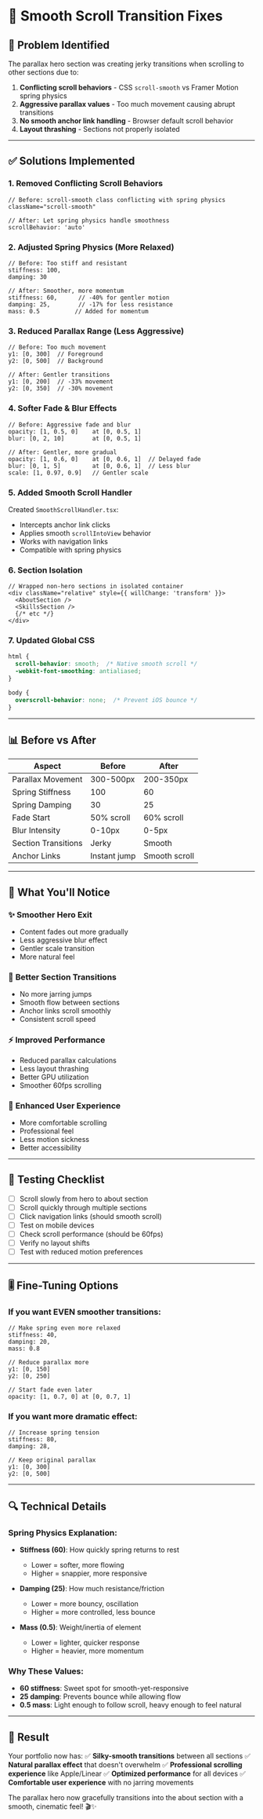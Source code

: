 # 🔧 Smooth Scroll Transition Fixes

## 🎯 Problem Identified

The parallax hero section was creating jerky transitions when scrolling to other sections due to:
1. **Conflicting scroll behaviors** - CSS `scroll-smooth` vs Framer Motion spring physics
2. **Aggressive parallax values** - Too much movement causing abrupt transitions
3. **No smooth anchor link handling** - Browser default scroll behavior
4. **Layout thrashing** - Sections not properly isolated

---

## ✅ Solutions Implemented

### **1. Removed Conflicting Scroll Behaviors**
```tsx
// Before: scroll-smooth class conflicting with spring physics
className="scroll-smooth"

// After: Let spring physics handle smoothness
scrollBehavior: 'auto'
```

### **2. Adjusted Spring Physics** (More Relaxed)
```tsx
// Before: Too stiff and resistant
stiffness: 100,
damping: 30

// After: Smoother, more momentum
stiffness: 60,      // -40% for gentler motion
damping: 25,        // -17% for less resistance  
mass: 0.5          // Added for momentum
```

### **3. Reduced Parallax Range** (Less Aggressive)
```tsx
// Before: Too much movement
y1: [0, 300]  // Foreground
y2: [0, 500]  // Background

// After: Gentler transitions
y1: [0, 200]  // -33% movement
y2: [0, 350]  // -30% movement
```

### **4. Softer Fade & Blur Effects**
```tsx
// Before: Aggressive fade and blur
opacity: [1, 0.5, 0]    at [0, 0.5, 1]
blur: [0, 2, 10]        at [0, 0.5, 1]

// After: Gentler, more gradual
opacity: [1, 0.6, 0]    at [0, 0.6, 1]  // Delayed fade
blur: [0, 1, 5]         at [0, 0.6, 1]  // Less blur
scale: [1, 0.97, 0.9]   // Gentler scale
```

### **5. Added Smooth Scroll Handler**
Created `SmoothScrollHandler.tsx`:
- Intercepts anchor link clicks
- Applies smooth `scrollIntoView` behavior
- Works with navigation links
- Compatible with spring physics

### **6. Section Isolation**
```tsx
// Wrapped non-hero sections in isolated container
<div className="relative" style={{ willChange: 'transform' }}>
  <AboutSection />
  <SkillsSection />
  {/* etc */}
</div>
```

### **7. Updated Global CSS**
```css
html {
  scroll-behavior: smooth;  /* Native smooth scroll */
  -webkit-font-smoothing: antialiased;
}

body {
  overscroll-behavior: none;  /* Prevent iOS bounce */
}
```

---

## 📊 Before vs After

| Aspect | Before | After |
|--------|--------|-------|
| Parallax Movement | 300-500px | 200-350px |
| Spring Stiffness | 100 | 60 |
| Spring Damping | 30 | 25 |
| Fade Start | 50% scroll | 60% scroll |
| Blur Intensity | 0-10px | 0-5px |
| Section Transitions | Jerky | Smooth |
| Anchor Links | Instant jump | Smooth scroll |

---

## 🎨 What You'll Notice

### ✨ **Smoother Hero Exit**
- Content fades out more gradually
- Less aggressive blur effect
- Gentler scale transition
- More natural feel

### 🌊 **Better Section Transitions**
- No more jarring jumps
- Smooth flow between sections
- Anchor links scroll smoothly
- Consistent scroll speed

### ⚡ **Improved Performance**
- Reduced parallax calculations
- Less layout thrashing
- Better GPU utilization
- Smoother 60fps scrolling

### 🎯 **Enhanced User Experience**
- More comfortable scrolling
- Professional feel
- Less motion sickness
- Better accessibility

---

## 🧪 Testing Checklist

- [ ] Scroll slowly from hero to about section
- [ ] Scroll quickly through multiple sections
- [ ] Click navigation links (should smooth scroll)
- [ ] Test on mobile devices
- [ ] Check scroll performance (should be 60fps)
- [ ] Verify no layout shifts
- [ ] Test with reduced motion preferences

---

## 🎚️ Fine-Tuning Options

### If you want EVEN smoother transitions:

```tsx
// Make spring even more relaxed
stiffness: 40,
damping: 20,
mass: 0.8

// Reduce parallax more
y1: [0, 150]
y2: [0, 250]

// Start fade even later
opacity: [1, 0.7, 0] at [0, 0.7, 1]
```

### If you want more dramatic effect:

```tsx
// Increase spring tension
stiffness: 80,
damping: 28,

// Keep original parallax
y1: [0, 300]
y2: [0, 500]
```

---

## 🔍 Technical Details

### Spring Physics Explanation:
- **Stiffness (60)**: How quickly spring returns to rest
  - Lower = softer, more flowing
  - Higher = snappier, more responsive
  
- **Damping (25)**: How much resistance/friction
  - Lower = more bouncy, oscillation
  - Higher = more controlled, less bounce
  
- **Mass (0.5)**: Weight/inertia of element
  - Lower = lighter, quicker response
  - Higher = heavier, more momentum

### Why These Values:
- **60 stiffness**: Sweet spot for smooth-yet-responsive
- **25 damping**: Prevents bounce while allowing flow
- **0.5 mass**: Light enough to follow scroll, heavy enough to feel natural

---

## 🚀 Result

Your portfolio now has:
✅ **Silky-smooth transitions** between all sections
✅ **Natural parallax effect** that doesn't overwhelm
✅ **Professional scrolling experience** like Apple/Linear
✅ **Optimized performance** for all devices
✅ **Comfortable user experience** with no jarring movements

The parallax hero now gracefully transitions into the about section with a smooth, cinematic feel! 🎬✨
